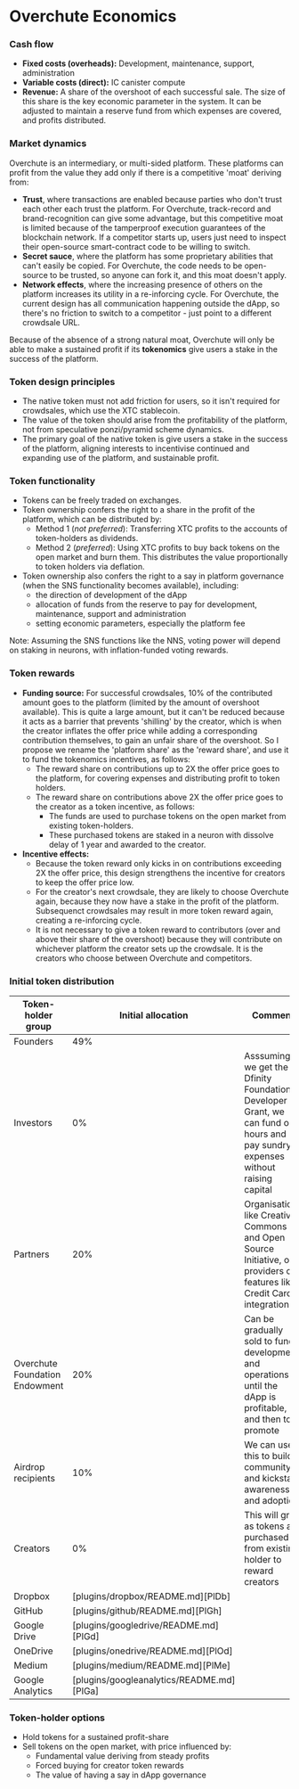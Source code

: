 # Overchute Economics

### Cash flow
- __Fixed costs (overheads):__ Development, maintenance, support, administration
- __Variable costs (direct):__ IC canister compute
- __Revenue:__ A share of the overshoot of each successful sale. The size of this share is the key economic parameter in the system. It can be adjusted to maintain a reserve fund from which expenses are covered, and profits distributed.

### Market dynamics
Overchute is an intermediary, or multi-sided platform. These platforms can profit from the value they add only if there is a competitive 'moat' deriving from:
- __Trust__, where transactions are enabled because parties who don't trust each other each trust the platform. For Overchute, track-record and brand-recognition can give some advantage, but this competitive moat is limited because of the tamperproof execution guarantees of the blockchain network. If a competitor starts up, users just need to inspect their open-source smart-contract code to be willing to switch.
- __Secret sauce__, where the platform has some proprietary abilities that can't easily be copied. For Overchute, the code needs to be open-source to be trusted, so anyone can fork it, and this moat doesn't apply.
- __Network effects__, where the increasing presence of others on the platform increases its utility in a re-inforcing cycle. For Overchute, the current design has all communication happening outside the dApp, so there's no friction to switch to a competitor - just point to a different crowdsale URL.

Because of the absence of a strong natural moat, Overchute will only be able to make a sustained profit if its __tokenomics__ give users a stake in the success of the platform.

### Token design principles
- The native token must not add friction for users, so it isn't required for crowdsales, which use the XTC stablecoin.
- The value of the token should arise from the profitability of the platform, not from speculative ponzi/pyramid scheme dynamics.
- The primary goal of the native token is give users a stake in the success of the platform, aligning interests to incentivise continued and expanding use of the platform, and sustainable profit.

### Token functionality
- Tokens can be freely traded on exchanges.
- Token ownership confers the right to a share in the profit of the platform, which can be distributed by:
    - Method 1 (_not preferred_): Transferring XTC profits to the accounts of token-holders as dividends.
    - Method 2 (_preferred_): Using XTC profits to buy back tokens on the open market and burn them. This distributes the value proportionally to token holders via deflation.
- Token ownership also confers the right to a say in platform governance (when the SNS functionality becomes available), including:
    - the direction of development of the dApp
    - allocation of funds from the reserve to pay for development, maintenance, support and administration
    - setting economic parameters, especially the platform fee

Note: Assuming the SNS functions like the NNS, voting power will depend on staking in neurons, with inflation-funded voting rewards.

### Token rewards
- __Funding source:__ For successful crowdsales, 10% of the contributed amount goes to the platform (limited by the amount of overshoot available). This is quite a large amount, but it can't be reduced because it acts as a barrier that prevents 'shilling' by the creator, which is when the creator inflates the offer price while adding a corresponding contribution themselves, to gain an unfair share of the overshoot. So I propose we rename the 'platform share' as the 'reward share', and use it to fund the tokenomics incentives, as follows:
    - The reward share on contributions up to 2X the offer price goes to the platform, for covering expenses and distributing profit to token holders.
    - The reward share on contributions above 2X the offer price goes to the creator as a token incentive, as follows:
        - The funds are used to purchase tokens on the open market from existing token-holders.
        - These purchased tokens are staked in a neuron with dissolve delay of 1 year and awarded to the creator.
- __Incentive effects:__
    - Because the token reward only kicks in on contributions exceeding 2X the offer price, this design strengthens the incentive for creators to keep the offer price low.
    - For the creator's next crowdsale, they are likely to choose Overchute again, because they now have a stake in the profit of the platform. Subsequenct crowdsales may result in more token reward again, creating a re-inforcing cycle.
    - It is not necessary to give a token reward to contributors (over and above their share of the overshoot) because they will contribute on whichever platform the creator sets up the crowdsale. It is the creators who choose between Overchute and competitors.

### Initial token distribution

| Token-holder group | Initial allocation | Comment |
| ------ | ------ | ------ | 
| Founders | 49% |  |
| Investors | 0% | Asssuming we get the Dfinity Foundation Developer Grant, we can fund our hours and pay sundry expenses without raising capital |
| Partners | 20% | Organisations like Creative Commons and Open Source Initiative, or providers of features like Credit Card integration |
| Overchute Foundation Endowment | 20% | Can be gradually sold to fund development and operations until the dApp is profitable, and then to promote |
| Airdrop recipients | 10% | We can use this to build a community and kickstart awareness and adoption |
| Creators | 0% | This will grow as tokens are purchased from existing holder to reward creators |
| Dropbox | [plugins/dropbox/README.md][PlDb] |  |
| GitHub | [plugins/github/README.md][PlGh] |  |
| Google Drive | [plugins/googledrive/README.md][PlGd] |  |
| OneDrive | [plugins/onedrive/README.md][PlOd] |  |
| Medium | [plugins/medium/README.md][PlMe] |  |
| Google Analytics | [plugins/googleanalytics/README.md][PlGa] |  |


### Token-holder options
- Hold tokens for a sustained profit-share
- Sell tokens on the open market, with price influenced by:
    - Fundamental value deriving from steady profits
    - Forced buying for creator token rewards
    - The value of having a say in dApp governance
